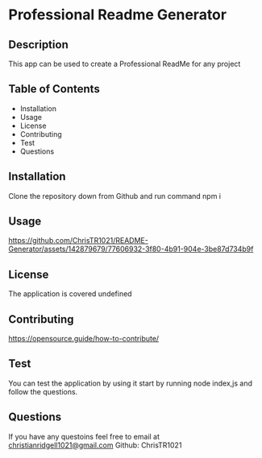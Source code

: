 # Professional Readme Generator

## Description

This app can be used to create a Professional ReadMe for any project

## Table of Contents

- Installation
- Usage
- License 
- Contributing
- Test
- Questions

## Installation

Clone the repository down from Github and run command npm i

## Usage 


https://github.com/ChrisTR1021/README-Generator/assets/142879679/77606932-3f80-4b91-904e-3be87d734b9f

## License

The application is covered undefined

## Contributing 

https://opensource.guide/how-to-contribute/

## Test

You can test the application by using it start by running node index,js and follow the questions.

## Questions

If you have any questoins feel free to email at christianridgell1021@gmail.com 
Github: ChrisTR1021

